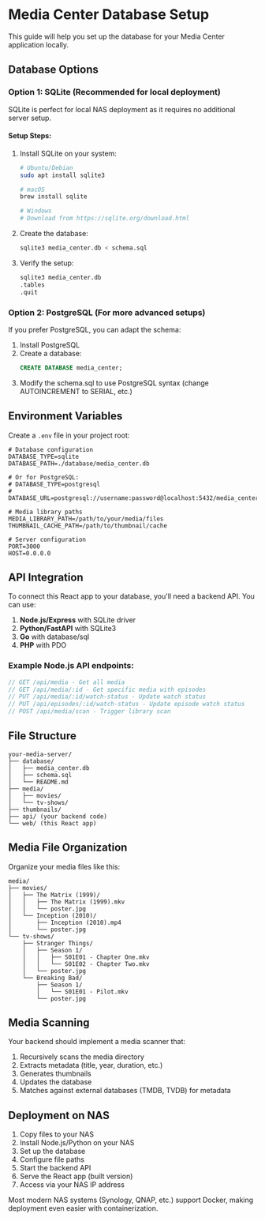 
# Media Center Database Setup

This guide will help you set up the database for your Media Center application locally.

## Database Options

### Option 1: SQLite (Recommended for local deployment)
SQLite is perfect for local NAS deployment as it requires no additional server setup.

#### Setup Steps:
1. Install SQLite on your system:
   ```bash
   # Ubuntu/Debian
   sudo apt install sqlite3
   
   # macOS
   brew install sqlite
   
   # Windows
   # Download from https://sqlite.org/download.html
   ```

2. Create the database:
   ```bash
   sqlite3 media_center.db < schema.sql
   ```

3. Verify the setup:
   ```bash
   sqlite3 media_center.db
   .tables
   .quit
   ```

### Option 2: PostgreSQL (For more advanced setups)
If you prefer PostgreSQL, you can adapt the schema:

1. Install PostgreSQL
2. Create a database:
   ```sql
   CREATE DATABASE media_center;
   ```
3. Modify the schema.sql to use PostgreSQL syntax (change AUTOINCREMENT to SERIAL, etc.)

## Environment Variables
Create a `.env` file in your project root:

```env
# Database configuration
DATABASE_TYPE=sqlite
DATABASE_PATH=./database/media_center.db

# Or for PostgreSQL:
# DATABASE_TYPE=postgresql
# DATABASE_URL=postgresql://username:password@localhost:5432/media_center

# Media library paths
MEDIA_LIBRARY_PATH=/path/to/your/media/files
THUMBNAIL_CACHE_PATH=/path/to/thumbnail/cache

# Server configuration
PORT=3000
HOST=0.0.0.0
```

## API Integration
To connect this React app to your database, you'll need a backend API. You can use:

1. **Node.js/Express** with SQLite driver
2. **Python/FastAPI** with SQLite3
3. **Go** with database/sql
4. **PHP** with PDO

### Example Node.js API endpoints:
```javascript
// GET /api/media - Get all media
// GET /api/media/:id - Get specific media with episodes
// PUT /api/media/:id/watch-status - Update watch status
// PUT /api/episodes/:id/watch-status - Update episode watch status
// POST /api/media/scan - Trigger library scan
```

## File Structure
```
your-media-server/
├── database/
│   ├── media_center.db
│   ├── schema.sql
│   └── README.md
├── media/
│   ├── movies/
│   └── tv-shows/
├── thumbnails/
├── api/ (your backend code)
└── web/ (this React app)
```

## Media File Organization
Organize your media files like this:

```
media/
├── movies/
│   ├── The Matrix (1999)/
│   │   ├── The Matrix (1999).mkv
│   │   └── poster.jpg
│   └── Inception (2010)/
│       ├── Inception (2010).mp4
│       └── poster.jpg
└── tv-shows/
    ├── Stranger Things/
    │   ├── Season 1/
    │   │   ├── S01E01 - Chapter One.mkv
    │   │   └── S01E02 - Chapter Two.mkv
    │   └── poster.jpg
    └── Breaking Bad/
        ├── Season 1/
        │   └── S01E01 - Pilot.mkv
        └── poster.jpg
```

## Media Scanning
Your backend should implement a media scanner that:
1. Recursively scans the media directory
2. Extracts metadata (title, year, duration, etc.)
3. Generates thumbnails
4. Updates the database
5. Matches against external databases (TMDB, TVDB) for metadata

## Deployment on NAS
1. Copy files to your NAS
2. Install Node.js/Python on your NAS
3. Set up the database
4. Configure file paths
5. Start the backend API
6. Serve the React app (built version)
7. Access via your NAS IP address

Most modern NAS systems (Synology, QNAP, etc.) support Docker, making deployment even easier with containerization.
